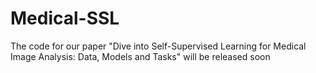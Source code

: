 # Medical-SSL

The code for our paper "Dive into Self-Supervised Learning for Medical Image Analysis: Data, Models and Tasks" will be released soon
